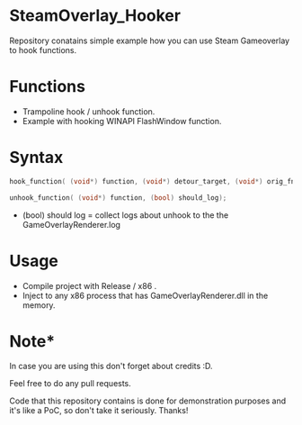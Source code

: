 # SteamOverlay_Hooker
Repository conatains simple example how you can use Steam Gameoverlay to hook functions.

# Functions

  - Trampoline hook / unhook function.
  - Example with hooking WINAPI FlashWindow function.


# Syntax
```cpp
hook_function( (void*) function, (void*) detour_target, (void*) orig_fn, (int)unknown_var);
```
```cpp
unhook_function( (void*) function, (bool) should_log);
```
* (bool) should log = collect logs about unhook to the the GameOverlayRenderer.log

# Usage

  - Compile project with Release / x86 .
  - Inject to any x86 process that has GameOverlayRenderer.dll in the memory.

# Note*

In case you are using this don't forget about credits :D.

Feel free to do any pull requests.

Code that this repository contains is done for demonstration purposes and it's like a PoC, so don't take it seriously. Thanks!
